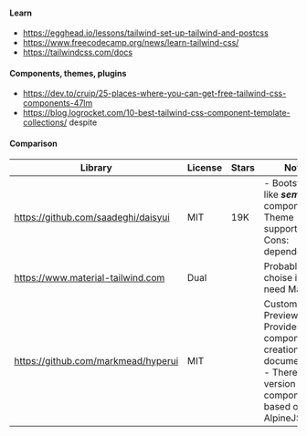 #### Learn 
- https://egghead.io/lessons/tailwind-set-up-tailwind-and-postcss
- https://www.freecodecamp.org/news/learn-tailwind-css/
- https://tailwindcss.com/docs

#### Components, themes, plugins
- https://dev.to/cruip/25-places-where-you-can-get-free-tailwind-css-components-47lm
- https://blog.logrocket.com/10-best-tailwind-css-component-template-collections/ despite 

#### Comparison
| Library | License | Stars | Notes | 
|---|---|---|---| 
| https://github.com/saadeghi/daisyui | MIT | 19K | - Bootstrap like ***semantic*** components. - Theme support. - Cons: dependency.
| https://www.material-tailwind.com | Dual || Probably the choise if you need Material.
| https://github.com/markmead/hyperui | MIT || Custom Preview page. Provides component creation documentation. - There is JS version of components based on AlpineJS.

